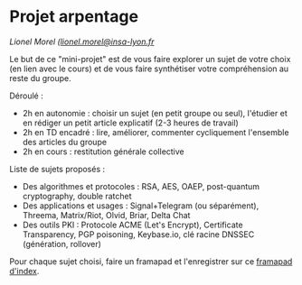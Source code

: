 # Projet arpentage

_Lionel Morel ([lionel.morel@insa-lyon.fr](mailto:lionel.morel@insa-lyon.fr)_

Le but de ce "mini-projet" est de vous faire explorer un sujet de votre choix (en lien avec le cours) et de vous faire synthétiser votre compréhension au reste du groupe. 

Déroulé :
* 2h en autonomie : choisir un sujet (en petit groupe ou seul), l'étudier et en rédiger un petit article explicatif (2-3 heures de travail)
* 2h en TD encadré : lire, améliorer, commenter cycliquement l'ensemble des articles du groupe
* 2h en cours : restitution générale collective

Liste de sujets proposés :
* Des algorithmes et protocoles : RSA, AES, OAEP, post-quantum cryptography, double ratchet
* Des applications et usages : Signal+Telegram (ou séparément), Threema, Matrix/Riot, Olvid, Briar, Delta Chat
* Des outils PKI : Protocole ACME (Let's Encrypt), Certificate Transparency, PGP poisoning, Keybase.io, clé racine DNSSEC (génération, rollover)

Pour chaque sujet choisi, faire un framapad et l'enregistrer sur ce [framapad d'index](https://semestriel.framapad.org/p/Arpentage-CSC).

<!--
https://emilymstark.com/2020/07/20/certificate-transparency-a-birds-eye-view.html

-->
